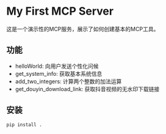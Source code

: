 # My First MCP Server

这是一个演示性的MCP服务，展示了如何创建基本的MCP工具。

## 功能

- helloWorld: 向用户发送个性化问候
- get_system_info: 获取基本系统信息
- add_two_integers: 计算两个整数的加法运算
- get_douyin_download_link: 获取抖音视频的无水印下载链接


## 安装

```bash
pip install .